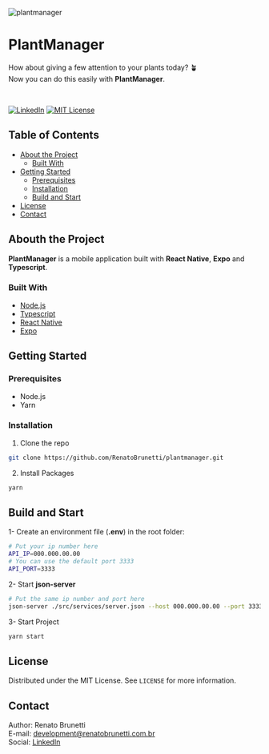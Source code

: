 ![plantmanager](https://renatobrunetti.com.br/public/.github/plantmanager/plantmanager-logo-github.png)

# PlantManager

How about giving a few attention to your plants today? 🪴<br>
Now you can do this easily with **PlantManager**.<br>

<br>

[![LinkedIn][linkedin-shield]][linkedin-url]
[![MIT License][license-shield]][license-url]

## Table of Contents

- [About the Project](#about-the-project)
  - [Built With](#built-with)
- [Getting Started](#getting-started)
  - [Prerequisites](#prerequisites)
  - [Installation](#installation)
  - [Build and Start](#buildandstart)
- [License](#license)
- [Contact](#contact)

## Abouth the Project

**PlantManager** is a mobile application built with **React Native**, **Expo** and **Typescript**.

### Built With

- [Node.js](https://nodejs.org/)
- [Typescript](https://www.typescriptlang.org/)
- [React Native](https://reactnative.dev/)
- [Expo](https://expo.io/)

## Getting Started
### Prerequisites

- Node.js
- Yarn

### Installation

1. Clone the repo

```sh
git clone https://github.com/RenatoBrunetti/plantmanager.git
```

2. Install Packages

```sh
yarn
```

## Build and Start

1- Create an environment file (**.env**) in the root folder:
```sh
# Put your ip number here
API_IP=000.000.00.00
# You can use the default port 3333
API_PORT=3333
```

2- Start **json-server**
```sh
# Put the same ip number and port here
json-server ./src/services/server.json --host 000.000.00.00 --port 3333
```

3- Start Project
```sh
yarn start
```

## License

Distributed under the MIT License. See `LICENSE` for more information.

## Contact

Author: Renato Brunetti<br>
E-mail: [development@renatobrunetti.com.br](mailto:development@renatobrunetti.com.br)<br>
Social: [LinkedIn](https://linkedin.com/in/RenatoCarapiaBrunetti/)

<!-- MARKDOWN LINKS & IMAGES -->

[license-shield]: https://img.shields.io/github/license/othneildrew/Best-README-Template.svg?style=flat-square
[license-url]: https://github.com/RenatoBrunetti/MoveIt/blob/master/license.txt
[linkedin-shield]: https://img.shields.io/badge/-LinkedIn-black.svg?style=flat-square&logo=linkedin&colorB=555
[linkedin-url]: https://linkedin.com/in/RenatoCarapiaBrunetti/

